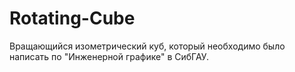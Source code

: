 Rotating-Cube
=============

Вращающийся изометрический куб, который необходимо было написать по "Инженерной графике" в СибГАУ.
